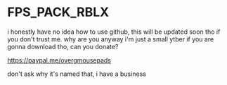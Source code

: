 # FPS_PACK_RBLX
i honestly have no idea how to use github, this will be updated soon tho
if you don't trust me. why are you anyway i'm just a small ytber
if you are gonna download tho, can you donate?

https://paypal.me/overgmousepads

don't ask why it's named that, i have a business
